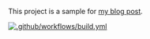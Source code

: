 This project is a sample for [my blog post](https://juejin.cn/post/7078273361146544159/).

[![.github/workflows/build.yml](https://github.com/KengoTODA/jest-with-antd/actions/workflows/build.yml/badge.svg)](https://github.com/KengoTODA/jest-with-antd/actions/workflows/build.yml)
